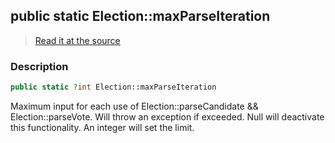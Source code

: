 ## public static Election::maxParseIteration

> [Read it at the source](https://github.com/julien-boudry/Condorcet/blob/master/src/Election.php#L20)

### Description    

```php
public static ?int Election::maxParseIteration 
```

Maximum input for each use of Election::parseCandidate && Election::parseVote. Will throw an exception if exceeded.
Null will deactivate this functionality. An integer will set the limit.
    